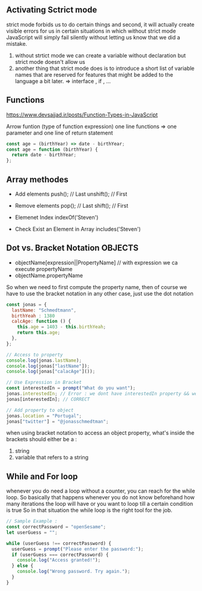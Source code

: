 ## Activating Sctrict mode

strict mode forbids us to do certain things and second, it will actually create visible errors for us in certain situations in which without strict mode JavaScript will simply fail silently without letting us know that we did a mistake.

1. without strtict mode we can create a variable without declaration but strict mode doesn't allow us
2. another thing that strict mode does is to introduce a short list of variable names that are reserved for features that might be added to the language a bit later. => interface , if , ...

## Functions

https://www.devsajjad.ir/posts/Function-Types-in-JavaScript

Arrow funtion (type of function expression)
one line functions => one parameter and one line of return statement

```js
const age = (birthYear) => date - birthYear;
const age = function (birthYear) {
  return date - birthYear;
};
```

## Array methodes

- Add elements
  push(); // Last
  unshift(); // First

- Remove elements
  pop(); // Last
  shift(); // First

- Elemenet Index
  indexOf('Steven')

- Check Exist an Element in Array
  includes('Steven')

## Dot vs. Bracket Notation OBJECTS

- objectName[expression||PropertyName] // with expression we ca execute propertyName
- objectName.propertyName

So when we need to first compute the property name, then of course we have to use the bracket notation in any other case, just use the dot notation

```js
const jonas = {
  lastName: "Schmedtmann",
  birthYeah : 1380
  calcAge: function () {
    this.age = 1403 - this.birthYeah;
    return this.age;
  },
};

// Access to property
console.log(jonas.lastName);
console.log(jonas["lastName"]);
console.log(jonas["calacAge"]());

// Use Expression in Bracket
const interestedIn = prompt("What do you want");
jonas.interestedIn; // Error : we dont have interestedIn property && we can not use expression
jonas[interestedIn]; // CORRECT

// Add property to object
jonas.location = "Portugal";
jonas["twitter"] = "@jonasschmedtman";
```

when using bracket notation to access an object property, what's inside the brackets should either be a :

1.  string
2.  variable that refers to a string

## While and For loop
whenever you do need a loop without a counter, you can reach for the while loop. So basically that happens whenever you do not know beforehand how many iterations the loop will have or you want to loop till a certain condition is true So in that situation the while loop is the right tool for the job.

```js
// Sample Example :
const correctPassword = "openSesame";
let userGuess = "";

while (userGuess !== correctPassword) {
  userGuess = prompt("Please enter the password:");
  if (userGuess === correctPassword) {
    console.log("Access granted!");
  } else {
    console.log("Wrong password. Try again.");
  }
}
```

